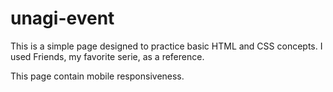 # unagi-event
This is a simple page designed to practice basic HTML and CSS concepts. I used Friends, my favorite serie, as a reference.

This page contain mobile responsiveness.
